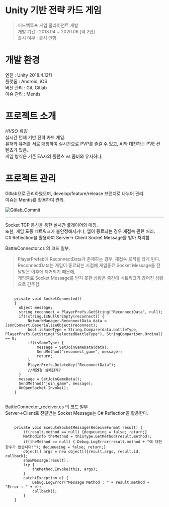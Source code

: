 Unity 기반 전략 카드 게임
==========================
> 피드백루프 게임 클라이언트 개발   
> 개발 기간 : 2018.04 ~ 2020.06 [약 2년]   
> 출시 여부 : 출시 안함

개발 환경
==========================
엔진 : Unity 2018.4.12f1      
플랫폼 : Android, iOS   
버전 관리 : Git, Gitlab   
이슈 관리 : Mentis   


프로젝트 소개
==========================
*HVSO 특징*   
실시간 턴제 기반 전략 카드 게임.   
유저와 유저를 서로 매칭하여 실시간으로 PVP를 즐길 수 있고, 
AI와 대전하는 PVE 컨텐츠가 있음.    
게임 방식은 기존 EA사의 플랜츠 vs 좀비와 유사하다.    

프로젝트 관리
===========================
Gitlab으로 관리하였으며, develop/feature/release 브랜치로 나누어 관리.    
이슈는 Mentis를 활용하여 관리.   

![Gitlab_Commit](https://github.com/user-attachments/assets/ae71fab3-a993-4b82-a90f-5ea2542cf672)   

***
Socket TCP 통신을 통한 실시간 플레이어와 매칭.    
또한, 게임 도중 네트워크가 불안정해지거나, 앱이 종료되는 경우 재접속 관련 처리.    
C# Reflection을 활용하여 Server-> Client Socket Message를 받아 처리함.    

BattleConnector.cs 의 코드 일부.    
> PlayerPrefab에 ReconnectData가 존재하는 경우, 재접속 로직을 타게 된다.
> ReconnectData는 게임이 종료되는 시점에 게임종료 Socket Message를 전달받은 이후에 제거되기 때문에,   
> 게임종료 Socket Message를 받지 못한 상황은 중간에 네트워크가 끊어진 상황으로 간주함.

<pre>
  <code>
    private void SocketConnected() 
    {
      object message;
      string reconnect = PlayerPrefs.GetString("ReconnectData", null);
      if(!string.IsNullOrEmpty(reconnect)) {
          NetworkManager.ReconnectData data = JsonConvert.DeserializeObject<NetworkManager.ReconnectData>(reconnect);
          bool isSameType = String.Compare(data.battleType, PlayerPrefs.GetString("SelectedBattleType"), StringComparison.Ordinal) == 0;
          if(isSameType) {
              message = SetJoinGameData(data);
              SendMethod("reconnect_game", message);
              return;
          }
          PlayerPrefs.DeleteKey("ReconnectData");
          //재연결 실패단계?
      }
      message = SetJoinGameData();
      SendMethod("join_game", message);
      OnOpenSocket.Invoke();
    }
  </code>
</pre>

BattleConnector_receiver.cs 의 코드 일부   
Server->Client로 전달받는 Socket Message는 C# Reflection을 활용한다.   

<pre>
  <code>
    private void ExecuteSocketMessage(ReceiveFormat result) {
        if(result.method == null) {dequeueing = false; return;}
        MethodInfo theMethod = thisType.GetMethod(result.method);
        if(theMethod == null) { Debug.LogError(result.method + "에 대한 함수가 없습니다!"); dequeueing = false; return;}
        object[] args = new object[]{result.args, result.id, callback};
        showMessage(result);
        try {
            theMethod.Invoke(this, args);
        }
        catch(Exception e) {
            Debug.LogError("Message Method : " + result.method + "Error : " + e);
            callback();
        }
    }
  </code>
</pre>

